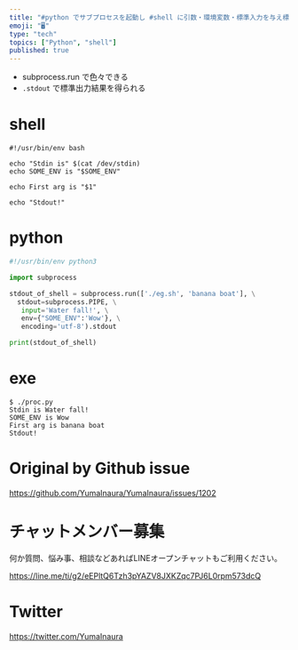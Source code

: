 ```yaml
---
title: "#python でサブプロセスを起動し #shell に引数・環境変数・標準入力を与え標準出力する例"
emoji: "🖥"
type: "tech"
topics: ["Python", "shell"]
published: true
---
```


- subprocess.run で色々できる
- `.stdout` で標準出力結果を得られる

# shell

```shell
#!/usr/bin/env bash

echo "Stdin is" $(cat /dev/stdin)
echo SOME_ENV is "$SOME_ENV"

echo First arg is "$1"

echo "Stdout!"

```

# python

```py
#!/usr/bin/env python3

import subprocess

stdout_of_shell = subprocess.run(['./eg.sh', 'banana boat'], \
  stdout=subprocess.PIPE, \
   input='Water fall!', \
   env={"SOME_ENV":'Wow'}, \
   encoding='utf-8').stdout

print(stdout_of_shell)

```

# exe

```
$ ./proc.py
Stdin is Water fall!
SOME_ENV is Wow
First arg is banana boat
Stdout!

```

# Original by Github issue

https://github.com/YumaInaura/YumaInaura/issues/1202








<!-- Update From Qiita API -->

# チャットメンバー募集


何か質問、悩み事、相談などあればLINEオープンチャットもご利用ください。

https://line.me/ti/g2/eEPltQ6Tzh3pYAZV8JXKZqc7PJ6L0rpm573dcQ





# Twitter


https://twitter.com/YumaInaura


<!-- Update From Qiita API -->


